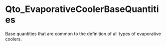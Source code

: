 # Qto_EvaporativeCoolerBaseQuantities

Base quantities that are common to the definition of all types of evaporative coolers.
<!-- end of short definition -->

